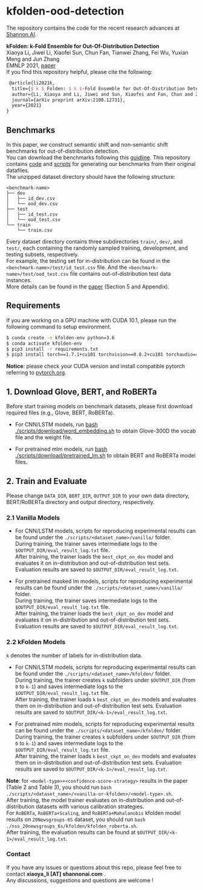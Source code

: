# kfolden-ood-detection

The repository contains the code for the recent research advances at [Shannon.AI](http://www.shannonai.com). 

**kFolden: k-Fold Ensemble for Out-Of-Distribution Detection** <br>
Xiaoya Li, Jiwei Li, Xiaofei Sun, Chun Fan, Tianwei Zhang, Fei Wu, Yuxian Meng and Jun Zhang<br>
EMNLP 2021, [paper](https://arxiv.org/pdf/2108.12731)<br>
If you find this repository helpful, please cite the following:
```tex 
 @article{li2021k,
  title={$ k $ Folden: $ k $-Fold Ensemble for Out-Of-Distribution Detection},
  author={Li, Xiaoya and Li, Jiwei and Sun, Xiaofei and Fan, Chun and Zhang, Tianwei and Wu, Fei and Meng, Yuxian and Zhang, Jun},
  journal={arXiv preprint arXiv:2108.12731},
  year={2021}
}
```

## Benchmarks 

In this paper, we construct semantic shift and non-semantic shift benchmarks for out-of-distribution detection. <br>
You can download the benchmarks following this [guidline](./data/README.md). 
This repository contains [code](./data/preprocess) and [scripts](./scripts/data_preprocess) for generating our benchmarks from their original datafiles.   <br>
The unzipped dataset directory should have the following structure: <br>

```text
<benchmark-name>
├── dev
│   ├── id_dev.csv
│   └── ood_dev.csv
├── test
│   ├── id_test.csv
│   └── ood_test.csv
└── train
    └── train.csv
```

Every dataset directory contains three subdirectories `train/`, `dev/`, and `test/`, each containing the randomly sampled training, development, and testing subsets, respectively. <br>
For example, the testing set for in-distribution can be found in the `<benchmark-name>/test/id_test.csv` file. 
And the `<benchmark-name>/test/ood_test.csv` file contains out-of-distribution test data instances. <br>
More details can be found in the [paper](https://arxiv.org/pdf/2108.12731.pdf) (Section 5 and Appendix). 


## Requirements

If you are working on a GPU machine with CUDA 10.1, please run the following command to setup environment. <br> 

```bash 
$ conda create -n kfolden-env python=3.6
$ conda activate kfolden-env
$ pip3 install -r requirements.txt 
$ pip3 install torch==1.7.1+cu101 torchvision==0.8.2+cu101 torchaudio==0.7.2 -f https://download.pytorch.org/whl/torch_stable.html
``` 

**Notice**: please check your CUDA version and install compatible pytorch referring to [pytorch.org](https://pytorch.org/).  


## 1. Download Glove, BERT, and RoBERTa 

Before start training models on benchmark datasets, please first download required files (e.g., Glove, BERT, RoBERTa).  

- For CNN/LSTM models, run [bash ./scripts/download/word_embedding.sh](./scripts/download/word_embedding.sh) to obtain Glove-300D the vocab file and the weight file. <br>

- For pretrained mlm models, run [bash ./scripts/download/pretrained_lm.sh](./scripts/download/pretrained_lm.sh) 
to obtain BERT and RoBERTa model files.

## 2. Train and Evaluate 

Please change `DATA_DIR`, `BERT_DIR`, `OUTPUT_DIR` to your own data directory, BERT/RoBERTa directory and output directory, respectively.  <br> 


### 2.1 Vanilla Models 

- For CNN/LSTM models, scripts for reproducing experimental results can be found under the `./scripts/<dataset_name>/vanilla/` folder. <br>
During training, the trainer saves intermediate logs to the `$OUTPUT_DIR/eval_result_log.txt` file. <br>
After training, the trainer loads the `best_ckpt_on_dev` model and evaluates it on in-distribution and out-of-distribution test sets. 
Evaluation results are saved to `$OUTPUT_DIR/eval_result_log.txt`. 

- For pretrained masked lm models, scripts for reproducing experimental results can be found under the `./scripts/<dataset_name>/vanilla/` folder. <br>
During training, the trainer saves intermediate logs to the `$OUTPUT_DIR/eval_result_log.txt` file. <br>
After training, the trainer loads the `best_ckpt_on_dev` model and evaluates it on in-distribution and out-of-distribution test sets. 
Evaluation results are saved to `$OUTPUT_DIR/eval_result_log.txt`. 

### 2.2 kFolden Models 

`k` denotes the number of labels for in-distribution data. 

- For CNN/LSTM models, scripts for reproducing experimental results can be found under the `./scripts/<dataset_name>/kfolden/` folder. <br>
During training, the trainer creates `k` subfolders under `$OUTPUT_DIR` (from `0` to `k-1`) and saves intermediate logs to the `$OUTPUT_DIR/eval_result_log.txt` file. <br> 
After training, the trainer loads `k` `best_ckpt_on_dev` models and evaluates them on in-distribution and out-of-distribution test sets. 
Evaluation results are saved to `$OUTPUT_DIR/<k-1>/eval_result_log.txt`. 

- For pretrained mlm models, scripts for reproducing experimental results can be found under the `./scripts/<dataset_name>/kfolden/` folder. <br>
During training, the trainer creates `k` subfolders under `$OUTPUT_DIR` (from `0` to `k-1`) and saves intermediate logs to the `$OUTPUT_DIR/eval_result_log.txt` file. <br> 
After training, the trainer loads `k` `best_ckpt_on_dev` models and evaluates them on in-distribution and out-of-distribution test sets. 
Evaluation results are saved to `$OUTPUT_DIR/<k-1>/eval_result_log.txt`. 

**Note**: for `<model-type>+<confidence-score-strategy>` results in the paper (Table 2 and Table 3), you should run `bash ./scripts/<dataset_name>/<vanilla-or-kfolden>/<model-type>.sh`. <br>
After training, the model trainer evaluates on in-distribution and out-of-distribution datasets with various calibration strategies. <br>
For `RoBERTa`, `RoBERTa+Scaling`, and `RoBERTa+Mahalanobis` kfolden model results on `20Newsgroups-6S` dataset, 
you should run `bash ./nss_20newsgroups_6s/kfolden/kfolden_roberta.sh`. <br> After training, the evaluation results can be found at `$OUTPUT_DIR/<k-1>/eval_result_log.txt`. <br>

### Contact 

If you have any issues or questions about this repo, please feel free to contact **xiaoya_li [AT] shannonai.com** .<br>
Any discussions, suggestions and questions are welcome !
